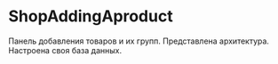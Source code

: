# ShopAddingAproduct
Панель добавления товаров и их групп. Представлена архитектура. Настроена своя база данных.
